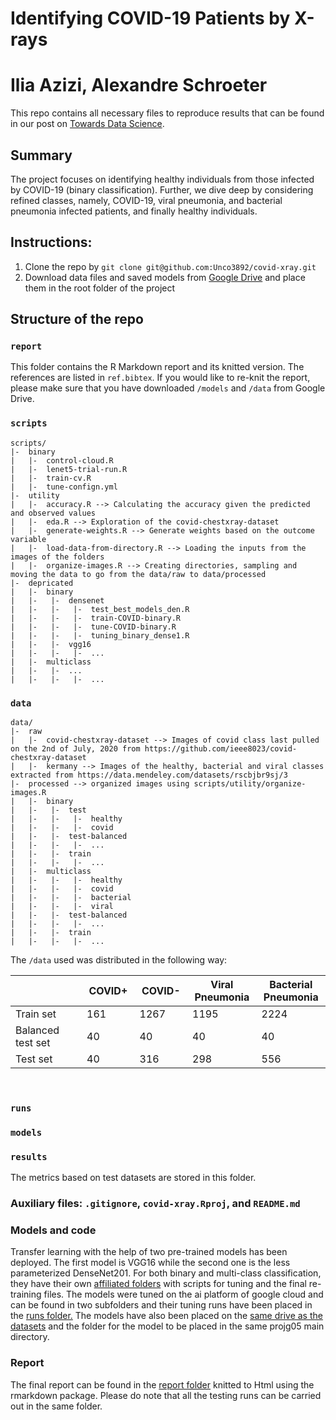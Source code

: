 # Identifying COVID-19 Patients by X-rays
# Ilia Azizi, Alexandre Schroeter


This repo contains all necessary files to reproduce results that can be found in our post on [Towards Data Science](XXX).

## Summary

The project focuses on identifying healthy individuals from those infected by COVID-19 (binary classification). Further, we dive deep by considering refined classes, namely, COVID-19, viral pneumonia, and bacterial pneumonia infected patients, and finally healthy individuals.

## Instructions: 

1. Clone the repo by `git clone git@github.com:Unco3892/covid-xray.git`
2. Download data files and saved models from [Google Drive](https://drive.google.com/drive/u/1/folders/12RuvBZj2lsCYb5RKMfBMnqNG1O5ZCvng) and place them in the root folder of the project

## Structure of the repo

### `report`

This folder contains the R Markdown report and its knitted version. The references are listed in `ref.bibtex`. If you would like to re-knit the report, please make sure that you have downloaded `/models` and `/data` from Google Drive.

### `scripts`
```
scripts/
|-  binary
|   |-  control-cloud.R 
|   |-  lenet5-trial-run.R
|   |-  train-cv.R 
|   |-  tune-confign.yml
|-  utility
|   |-  accuracy.R --> Calculating the accuracy given the predicted and observed values 
|   |-  eda.R --> Exploration of the covid-chestxray-dataset
|   |-  generate-weights.R --> Generate weights based on the outcome variable 
|   |-  load-data-from-directory.R --> Loading the inputs from the images of the folders 
|   |-  organize-images.R --> Creating directories, sampling and moving the data to go from the data/raw to data/processed
|-  depricated
|   |-  binary
|   |-   |-  densenet
|   |-   |-   |-  test_best_models_den.R
|   |-   |-   |-  train-COVID-binary.R
|   |-   |-   |-  tune-COVID-binary.R
|   |-   |-   |-  tuning_binary_dense1.R
|   |-   |-  vgg16
|   |-   |-   |-  ...
|   |-  multiclass
|   |-   |-  ...
|   |-   |-   |-  ...
```

### `data`
```
data/
|-  raw
|   |-  covid-chestxray-dataset --> Images of covid class last pulled on the 2nd of July, 2020 from https://github.com/ieee8023/covid-chestxray-dataset
|   |-  kermany --> Images of the healthy, bacterial and viral classes extracted from https://data.mendeley.com/datasets/rscbjbr9sj/3
|-  processed --> organized images using scripts/utility/organize-images.R
|   |-  binary
|   |-   |-  test
|   |-   |-   |-  healthy
|   |-   |-   |-  covid
|   |-   |-  test-balanced
|   |-   |-   |-  ...
|   |-   |-  train
|   |-   |-   |-  ...
|   |-  multiclass
|   |-   |-   |-  healthy
|   |-   |-   |-  covid
|   |-   |-   |-  bacterial
|   |-   |-   |-  viral
|   |-   |-  test-balanced
|   |-   |-   |-  ...
|   |-   |-  train
|   |-   |-   |-  ...
```

The `/data` used was distributed in the following way:
<center>
<table class="tg" width = 80%>
<thead>
  <tr>
    <th class="tg-i7a5"; width = 20%></th>
    <th class="tg-5x9q"; width = 10%>COVID+</th>
    <th class="tg-5x9q"; width = 10%>COVID-</th>
    <th class="tg-5x9q"; width = 10%>Viral Pneumonia</th>
    <th class="tg-5x9q"; width = 10%>Bacterial Pneumonia</th>
  </tr>
</thead>
<tbody>
  <tr>
    <td class="tg-i7a5">Train set</td>
    <td class="tg-3zvv">161</td>
    <td class="tg-3zvv">1267</td>
    <td class="tg-3zvv">1195</td>
    <td class="tg-3zvv">2224</td>
  </tr>
  <tr>
    <td class="tg-i7a5">Balanced test set</td>
    <td class="tg-3zvv">40</td>
    <td class="tg-3zvv">40</td>
    <td class="tg-3zvv">40</td>
    <td class="tg-3zvv">40</td>
  </tr>
  <tr>
    <td class="tg-i7a5">Test set</td>
    <td class="tg-3zvv">40</td>
    <td class="tg-3zvv">316</td>
    <td class="tg-3zvv">298</td>
    <td class="tg-3zvv">556</td>
  </tr>
</tbody>
</table>
</center>
&nbsp;
&nbsp;

### `runs`

### `models`

### `results`

The metrics based on test datasets are stored in this folder.

### Auxiliary files: `.gitignore`, `covid-xray.Rproj`, and `README.md`

### Models and code
Transfer learning with the help of two pre-trained models has been deployed. The first model is VGG16 while the second one is the less parameterized DenseNet201. For both binary and multi-class classification, they have their own [affiliated folders](https://github.com/deep-class/projg05/blob/master/scripts) with scripts for tuning and the final re-training files. The models were tuned on the ai platform of google cloud and can be found in two subfolders and their tuning runs have been placed in the [runs folder.](https://github.com/deep-class/projg05/blob/master/runs)
The models have also been placed on the [same drive as the datasets](https://drive.google.com/drive/u/1/folders/12RuvBZj2lsCYb5RKMfBMnqNG1O5ZCvng) and the folder for the model to be placed in the same projg05 main directory.

### Report
The final report can be found in the [report folder](https://github.com/deep-class/projg05/blob/master/report) knitted to Html using the rmarkdown package. Please do note that all the testing runs can be carried out in the same folder.

